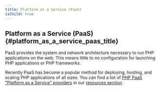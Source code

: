 ```yaml
---
title: Platform as a Service (PaaS)
isChild: true
---
```


## Platform as a Service (PaaS)  {#platform_as_a_service_paas_title}

PaaS provides the system and network architecture necessary to run PHP applications on the web. This means little to no 
configuration for launching PHP applications or PHP frameworks. 

Recently PaaS has become a popular method for deploying, hosting, and scaling PHP applications of all sizes. You can 
find a list of [PHP PaaS "Platform as a Service" providers](#php_paas_providers) in our [resources section](#resources). 